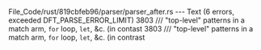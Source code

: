 File_Code/rust/819cbfeb96/parser/parser_after.rs --- Text (6 errors, exceeded DFT_PARSE_ERROR_LIMIT)
3803     /// "top-level" patterns in a match arm, `for` loop, `let`, &c. (in contast                                                                         3803     /// "top-level" patterns in a match arm, `for` loop, `let`, &c. (in contrast


